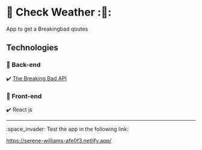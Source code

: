 # :pill: Check Weather ::tophat::

App to get a Breakingbad qoutes 

## Technologies
### :small_blue_diamond: Back-end
:heavy_check_mark: [The Breaking Bad API](https://breakingbadapi.com])

### :small_blue_diamond: Front-end
:heavy_check_mark: React js

<hr>
:space_invader: Test the app in the following link:

https://serene-williams-afe0f3.netlify.app/



